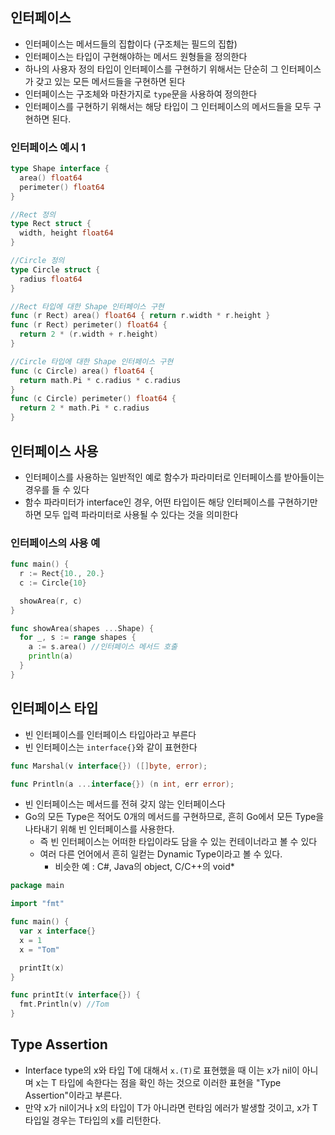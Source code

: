 ## 인터페이스

- 인터페이스는 메서드들의 집합이다 (구조체는 필드의 집합)
- 인터페이스는 타입이 구현해야하는 메서드 원형들을 정의한다
- 하나의 사용자 정의 타입이 인터페이스를 구현하기 위해서는 단순히 그 인터페이스가 갖고 있는 모든 메서드들을 구현하면 된다
- 인터페이스는 구조체와 마찬가지로 `type`문을 사용하여 정의한다
- 인터페이스를 구현하기 위해서는 해당 타입이 그 인터페이스의 메서드들을 모두 구현하면 된다.



### 인터페이스 예시 1

```go
type Shape interface {
  area() float64
  perimeter() float64
}
```

```go
//Rect 정의
type Rect struct {
  width, height float64
}

//Circle 정의
type Circle struct {
  radius float64
}

//Rect 타입에 대한 Shape 인터페이스 구현 
func (r Rect) area() float64 { return r.width * r.height }
func (r Rect) perimeter() float64 {
  return 2 * (r.width + r.height)
}

//Circle 타입에 대한 Shape 인터페이스 구현 
func (c Circle) area() float64 { 
  return math.Pi * c.radius * c.radius
}
func (c Circle) perimeter() float64 { 
  return 2 * math.Pi * c.radius
}
```



## 인터페이스 사용

- 인터페이스를 사용하는 일반적인 예로 함수가 파라미터로 인터페이스를 받아들이는 경우를 들 수 있다
- 함수 파라미터가 interface인 경우, 어떤 타입이든 해당 인터페이스를 구현하기만 하면 모두 입력 파라미터로 사용될 수 있다는 것을 의미한다

### 인터페이스의 사용 예

```go
func main() {
  r := Rect{10., 20.}
  c := Circle{10}

  showArea(r, c)
}

func showArea(shapes ...Shape) {
  for _, s := range shapes {
    a := s.area() //인터페이스 메서드 호출
    println(a)
  }
}
```



## 인터페이스 타입

- 빈 인터페이스를 인터페이스 타입아라고 부른다
- 빈 인터페이스는 `interface{}`와 같이 표현한다

 ```go
func Marshal(v interface{}) ([]byte, error);
 
func Println(a ...interface{}) (n int, err error);
 ```

- 빈 인터페이스는 메서드를 전혀 갖지 않는 인터페이스다
- Go의 모든 Type은 적어도 0개의 메서드를 구현하므로, 흔히 Go에서 모든 Type을 나타내기 위해 빈 인터페이스를 사용한다.
  - 즉 빈 인터페이스는 어떠한 타입이라도 담을 수 있는 컨테이너라고 볼 수 있다
  - 여러 다른 언어에서 흔히 일컫는 Dynamic Type이라고 볼 수 있다.
    - 비슷한 예 : C#, Java의 object, C/C++의 void* 

```go
package main

import "fmt"

func main() {
  var x interface{}
  x = 1 
  x = "Tom"

  printIt(x)
}

func printIt(v interface{}) {
  fmt.Println(v) //Tom
}
```



## Type Assertion

- Interface type의 x와 타입 T에 대해서 `x.(T)`로 표현했을 때 이는 x가 nil이 아니며 x는 T 타입에 속한다는 점을 확인 하는 것으로 이러한 표현을 "Type Assertion"이라고 부른다.
- 만약 x가 nil이거나 x의 타입이 T가 아니라면 런타임 에러가 발생할 것이고, x가 T 타입일 경우는 T타입의 x를 리턴한다.

